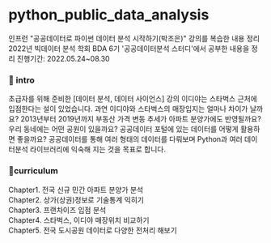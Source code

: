 # python_public_data_analysis
인프런 "공공데이터로 파이썬 데이터 분석 시작하기(박조은)" 강의를 복습한 내용 정리
2022년 빅데이터 분석 학회 BDA 6기 '공공데이터분석 스터디'에서 공부한 내용을 정리
진행기간: 2022.05.24~08.30


### 💪 intro 
초급자를 위해 준비한 [데이터 분석, 데이터 사이언스] 강의
이디야는 스타벅스 근처에 입점한다는 설이 있었습니다. 과연 이디야와 스타벅스의 매장입지는 얼마나 차이가 날까요? 2013년부터 2019년까지 부동산 가격 변동 추세가 아파트 분양가에도 반영될까요? 우리 동네에는 어떤 공원이 있을까요? 공공데이터 포털에 있는 데이터를 어떻게 활용하면 좋을까요? 공공데이터를 통해 여러 형태의 데이터를 다뤄보며 Python과 여러 데이터분석 라이브러리에 익숙해 지는 것을 목표로 합니다.


### 📗curriculum
Chapter1. 전국 신규 민간 아파트 분양가 분석   
Chapter2. 상가(상권)정보로 기술통계 익히기   
Chapter3. 프랜차이즈 입점 분석   
Chapter4. 스타벅스, 이디야 매장위치 비교하기   
Chapter5. 전국 도시공원 데이터로 다양한 전처리 해보기   
